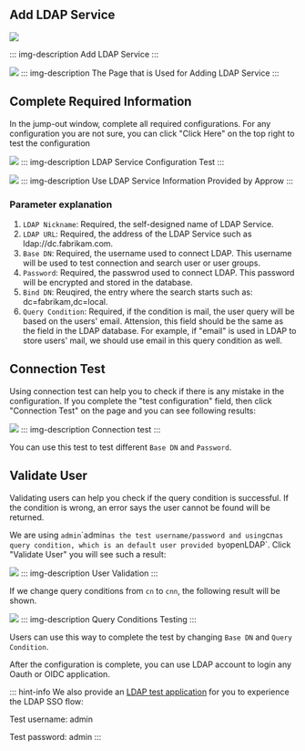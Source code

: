 <IntegrationDetailCard :title="`Setup LDAP Server configuration in ${$localeConfig.brandName}`">

## Add LDAP Service

<!-- ![](https://cdn.authing.cn/blog/20201107163714.png) -->
![](~@imagesEnUs/connections/ldap/1-1.png)

::: img-description
Add LDAP Service
:::

<!-- ![](https://cdn.authing.cn/blog/20201107163722.png) -->
![](~@imagesEnUs/connections/ldap/1-2.png)
::: img-description
The Page that is Used for Adding LDAP Service
:::

## Complete Required Information

In the jump-out window, complete all required configurations. For any configuration you are not sure, you can click "Click Here" on the top right to test the configuration

<!-- ![](https://cdn.authing.cn/blog/20201107163734.png) -->
![](~@imagesEnUs/connections/ldap/1-3.png)
::: img-description
LDAP Service Configuration Test
:::

<!-- ![](https://cdn.authing.cn/blog/20201107163752.png) -->
![](~@imagesEnUs/connections/ldap/1-4.png)
::: img-description
Use LDAP Service Information Provided by Approw
:::

### Parameter explanation <a id="&#x53C2;&#x6570;&#x89E3;&#x91CA;"></a>

1. `LDAP Nickname`: Required, the self-designed name of LDAP Service.
2. `LDAP URL`: Required, the address of the LDAP Service such as ldap://dc.fabrikam.com.
3. `Base DN`: Required, the username used to connect LDAP. This username will be used to test connection and search user or user groups.
4. `Password`: Required, the passwrod used to connect LDAP. This password will be encrypted and stored in the database.
5. `Bind DN`: Reuqired, the entry where the search starts such as: dc=fabrikam,dc=local.
6. `Query Condition`: Required, if the condition is mail, the user query will be based on the users' email. Attension, this field should be the same as the field in the LDAP database. For example, if "email" is used in LDAP to store users' mail, we should use email in this query condition as well. 

## Connection Test

Using connection test can help you to check if there is any mistake in the configuration. If you complete the "test configuration" field, then click "Connection Test" on the page and you can see following results:

<!-- ![](https://cdn.authing.cn/blog/20201107165043.png) -->
![](~@imagesEnUs/connections/ldap/1-5.png)
::: img-description
Connection test
:::

You can use this test to test different `Base DN` and `Password`.

## Validate User

Validating users can help you check if the query condition is successful. If the condition is wrong, an error says the user cannot be found will be returned. 

We are using `admin`\`admin` as the test username/password and using `cn` as query condition, which is an default user provided by `openLDAP`. Click "Validate User" you will see such a result: 

<!-- ![](https://cdn.authing.cn/blog/20201107163802.png) -->
![](~@imagesEnUs/connections/ldap/1-6.png)
::: img-description
User Validation
:::

If we change query conditions from `cn` to `cnn`, the following result will be shown.

<!-- ![](https://cdn.authing.cn/blog/20201107163810.png) -->
![](~@imagesEnUs/connections/ldap/1-7.png)
::: img-description
Query Conditions Testing
:::

Users can use this way to complete the test by changing `Base DN` and `Query Condition`.

After the configuration is complete, you can use LDAP account to login any Oauth or OIDC application.

::: hint-info
We also provide an [LDAP test application](https://ldap-test.approw.com) for you to experience the LDAP SSO flow:

Test username: admin

Test password: admin
:::


</IntegrationDetailCard>
